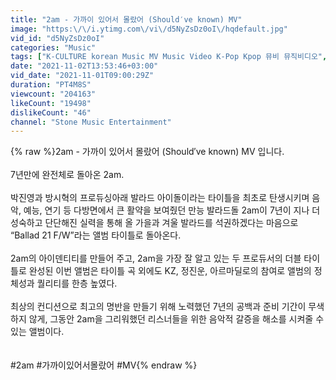 ```yaml
---
title: "2am - 가까이 있어서 몰랐어 (Should′ve known) MV"
image: "https:\/\/i.ytimg.com\/vi\/d5NyZsDz0oI\/hqdefault.jpg"
vid_id: "d5NyZsDz0oI"
categories: "Music"
tags: ["K-CULTURE korean Music MV Music Video K-Pop Kpop 뮤비 뮤직비디오","Stone Music Entertainment","2am"]
date: "2021-11-02T13:53:46+03:00"
vid_date: "2021-11-01T09:00:29Z"
duration: "PT4M8S"
viewcount: "204163"
likeCount: "19498"
dislikeCount: "46"
channel: "Stone Music Entertainment"
---
```

{% raw %}2am - 가까이 있어서 몰랐어 (Should′ve known) MV 입니다.<br /><br />7년만에 완전체로 돌아온 2am.<br /><br />박진영과 방시혁의 프로듀싱아래 발라드 아이돌이라는 타이틀을 최초로 탄생시키며 음악, 예능, 연기 등 다방면에서 큰 활약을 보여줬던 만능 발라드돌 2am이 7년이 지나 더 성숙하고 단단해진 실력을 통해 올 가을과 겨울 발라드를 석권하겠다는 마음으로 “Ballad 21 F/W”라는 앨범 타이틀로 돌아온다.<br /><br />2am의 아이덴티티를 만들어 주고, 2am을 가장 잘 알고 있는 두 프로듀서의 더블 타이틀로 완성된 이번 앨범은 타이틀 곡 외에도 KZ, 정진운, 아르마딜로의 참여로 앨범의 정체성과 퀄리티를 한층 높였다.<br /><br />최상의 컨디션으로 최고의 명반을 만들기 위해 노력했던 7년의 공백과 준비 기간이 무색하지 않게, 그동안 2am을 그리워했던 리스너들을 위한 음악적 갈증을 해소를 시켜줄 수 있는 앨범이다.<br /><br /><br />#2am #가까이있어서몰랐어 #MV{% endraw %}

